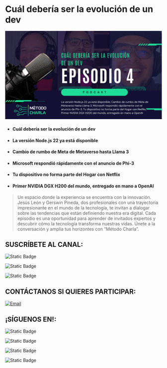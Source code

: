 # Cuál debería ser la evolución de un dev

[![](../../images/4-MiniaturaPodcast.png)](https://youtu.be/e_yyA3zGiRw?si=sJ6I9Xx3j8Tn_cUF)

 - #### Cuál debería ser la evolución de un dev
 - #### La versión Node.js 22 ya está disponible
 - #### Cambio de rumbo de Meta de Metaverso hasta Llama 3
 - #### Microsoft respondió rápidamente con el anuncio de Phi-3
 - #### Tu dispositivo no forma parte del Hogar con Netflix
 - #### Primer NVIDIA DGX H200 del mundo, entregado en mano a OpenAI

> Un espacio donde la experiencia se encuentra con la innovación. Jesús León y Gerswin Pineda, dos profesionales con una trayectoria impresionante en el mundo de la tecnología, te invitan a dialogar sobre las tendencias que están definiendo nuestra era digital. Cada episodio es una oportunidad para aprender de invitados expertos y descubrir cómo la tecnología transforma nuestras vidas. Únete a la conversación y amplía tus horizontes con “Método Charla”.

## SUSCRÍBETE AL CANAL:
![Static Badge](https://img.shields.io/badge/%40metodocharla-D9D9D9?style=social&logo=youtube&label=%2F&labelColor=%23D9D9D9&link=https%3A%2F%2Fwww.youtube.com%2F%40MetodoCharla)

![Static Badge](https://img.shields.io/badge/%40metodocharla-D9D9D9?style=social&logo=twitch&label=%2F&labelColor=%23D9D9D9&link=https%3A%2F%2Fwww.twitch.tv%2Fmetodocharla)

![Static Badge](https://img.shields.io/badge/%40metodocharla-D9D9D9?style=social&logo=kick&label=%2F&labelColor=%23D9D9D9&link=https%3A%2F%2Fkick.com%2Fmetodocharla)

## CONTÁCTANOS SI QUIERES PARTICIPAR:

[![Email](https://img.shields.io/badge/metodocharla%40gmail.com-email_directo-0D0D0D?style=for-the-badge&logo=gmail&labelColor=%23F2F2F2&color=%23F21D2F)](mailto:metodocharla@gmail.com)

## ¡SÍGUENOS EN!:
![Static Badge](https://img.shields.io/badge/%40metodocharla-D9D9D9?style=social&logo=tiktok&label=%2F&labelColor=%23D9D9D9&link=https%3A%2F%2Ftiktok.com%2F%40metodocharla)

![Static Badge](https://img.shields.io/badge/%40metodocharla-D9D9D9?style=social&logo=instagram&label=%2F&labelColor=%23D9D9D9&link=https%3A%2F%2Finstagram.com%2Fmetodocharla)

![Static Badge](https://img.shields.io/badge/%40metodocharla-D9D9D9?style=social&logo=facebook&label=%2F&labelColor=%23D9D9D9&link=https%3A%2F%2Ffacebook.com%2Fmetodocharla)

![Static Badge](https://img.shields.io/badge/%40metodocharla-D9D9D9?style=social&logo=x&label=%2F&labelColor=%23D9D9D9&link=https%3A%2F%2Ftwitter.com%2Fmetodocharla)
